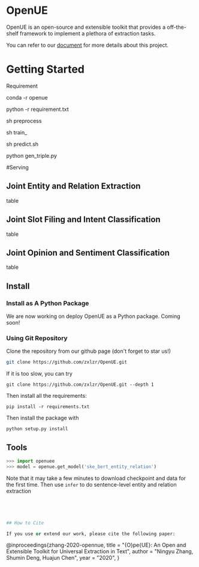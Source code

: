 # OpenUE
OpenUE is an open-source and extensible toolkit that provides a off-the-shelf framework to implement a  plethora of extraction tasks.

You can refer to our [document](https://openue-docs.readthedocs.io/en/latest/) for more details about this project.

# Getting Started

Requirement

conda -r openue 

python -r requirement.txt 

sh preprocess

sh train_

sh predict.sh 

python gen_triple.py

#Serving 


## Joint Entity and  Relation Extraction


table


## Joint Slot Filing  and  Intent Classification

table

## Joint Opinion  and  Sentiment Classification

table 

## Install 

### Install as A Python Package

We are now working on deploy OpenUE as a Python package. Coming soon!

### Using Git Repository

Clone the repository from our github page (don't forget to star us!)

```bash
git clone https://github.com/zxlzr/OpenUE.git
```

If it is too slow, you can try
```
git clone https://github.com/zxlzr/OpenUE.git --depth 1
```

Then install all the requirements:

```
pip install -r requirements.txt
```

Then install the package with 
```
python setup.py install 
```

## Tools

```python
>>> import openuee
>>> model = openue.get_model('ske_bert_entity_relation')
```
Note that it may take a few minutes to download checkpoint and data for the first time. Then use `infer` to do sentence-level entity and relation extraction

```python




## How to Cite

If you use or extend our work, please cite the following paper:

```
@inproceedings{zhang-2020-opennue,
    title = "{O}pe{UE}: An Open and Extensible Toolkit for Universal  Extraction in Text",
    author = "Ningyu Zhang, Shumin Deng, Huajun Chen",
    year = "2020",
}
```
